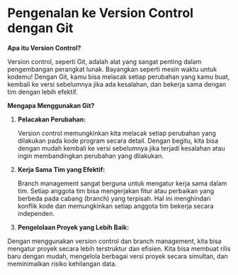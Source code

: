 # Pengenalan ke Version Control dengan Git

**Apa itu Version Control?**

Version control, seperti Git, adalah alat yang sangat penting dalam pengembangan perangkat lunak. Bayangkan seperti mesin waktu untuk kodemu! Dengan Git, kamu bisa melacak setiap perubahan yang kamu buat, kembali ke versi sebelumnya jika ada kesalahan, dan bekerja sama dengan tim dengan lebih efektif.

**Mengapa Menggunakan Git?**

1. **Pelacakan Perubahan:**

   Version control memungkinkan kita melacak setiap perubahan yang dilakukan pada kode program secara detail. Dengan begitu, kita bisa dengan mudah kembali ke versi sebelumnya jika terjadi kesalahan atau ingin membandingkan perubahan yang dilakukan.

2. **Kerja Sama Tim yang Efektif:**

   Branch management sangat berguna untuk mengatur kerja sama dalam tim. Setiap anggota tim bisa mengerjakan fitur atau perbaikan yang berbeda pada cabang (branch) yang terpisah. Hal ini menghindari konflik kode dan memungkinkan setiap anggota tim bekerja secara independen.

3. **Pengelolaan Proyek yang Lebih Baik:**

Dengan menggunakan version control dan branch management, kita bisa mengatur proyek secara lebih terstruktur dan efisien. Kita bisa membuat rilis baru dengan mudah, mengelola berbagai versi proyek secara simultan, dan meminimalkan risiko kehilangan data.
